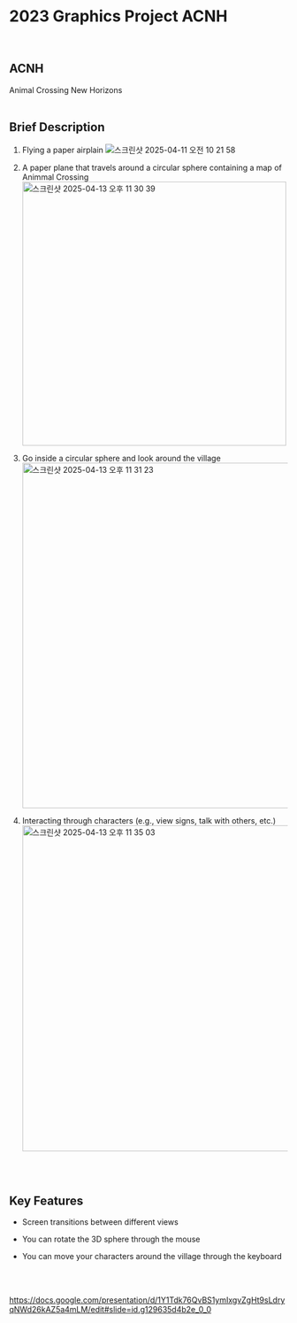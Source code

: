 # 2023 Graphics Project ACNH
<br>

## ACNH
Animal Crossing New Horizons
<br>
<br>

## Brief Description
1. Flying a paper airplain
![스크린샷 2025-04-11 오전 10 21 58](https://github.com/user-attachments/assets/5723c52b-344c-4cae-a2d0-9f5cb82d71cb)

2. A paper plane that travels around a circular sphere containing a map of Animmal Crossing
     <img width="477" alt="스크린샷 2025-04-13 오후 11 30 39" src="https://github.com/user-attachments/assets/3e0ed022-e3f2-422b-a134-3b366545d4fd" />

3. Go inside a circular sphere and look around the village
   <img width="624" alt="스크린샷 2025-04-13 오후 11 31 23" src="https://github.com/user-attachments/assets/f1b5b5e1-c35e-4951-8d69-9c4ee494552d" />

4. Interacting through characters (e.g., view signs, talk with others, etc.)
   <img width="589" alt="스크린샷 2025-04-13 오후 11 35 03" src="https://github.com/user-attachments/assets/029424ea-8025-4003-957a-3fe40266b53b" />

<br>
<br>

## Key Features
- Screen transitions between different views

- You can rotate the 3D sphere through the mouse

- You can move your characters around the village through the keyboard
<br>
<br>




https://docs.google.com/presentation/d/1Y1Tdk76QvBS1ymIxgvZgHt9sLdryqNWd26kAZ5a4mLM/edit#slide=id.g129635d4b2e_0_0
